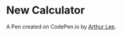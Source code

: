 # New Calculator

A Pen created on CodePen.io by <a href= "https://codepen.io/arthur-lee945/pen/gOGZVra">Arthur Lee</a>.

